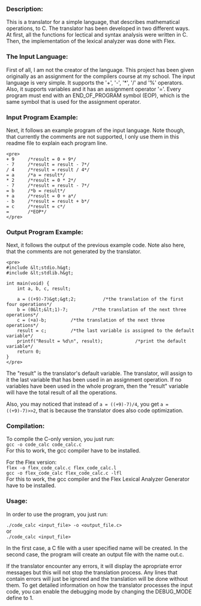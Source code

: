 <html>
<head>
	<meta http-equiv="Content-Type" content="text/html; charset=UTF-8">
</head>
<body>
<h3>Description:</h3>
<p>
This is a translator for a simple language, that describes mathematical operations, to C. The translator has been developed
in two different ways. At first, all the functions for lectical and syntax analysis were written in C. Then,
the implementation of the lexical analyzer was done with Flex.
</p>
<h3>The Input Language:</h3>

<p>
First of all, I am not the creator of the language. This project has been given originally as an assignment for the compilers 
course at my school. The input language is very simple. It supports the '+', '-', '*', '/' and '%' operators. Also, it supports 
variables and it has an assignment operator '='. Every program must end with an END_OF_PROGRAM symbol (EOP), which is the same 
symbol that is used for the assignment operator.
</p>

<h3>Input Program Example:</h3>
<p>
Next, it follows an example program of the input language. Note though, that currently the comments are not supported, 
I only use them in this readme file to explain each program line.
</p>

<p>

	<pre>
	+ 9		/*result = 0 + 9*/
	- 7 	/*result = result - 7*/
	/ 4		/*result = result / 4*/
	= a		/*a = result*/
	* 2		/*result = 0 * 2*/
	- 7 	/*result = result - 7*/
	= b		/*b = result*/
	+ a		/*result = 0 + a*/
	- b 	/*result = result + b*/
	= c		/*result = c*/
	=		/*EOP*/
	</pre>

</p>

<h3>Output Program Example:</h3>

<p>
Next, it follows the output of the previous example code. Note also here, that the comments are not generated by the translator.
</p>

<p>

	<pre>
	#include &lt;stdio.h&gt;
	#include &lt;stdlib.h&gt;

	int main(void) {
		int a, b, c, result;

		a = ((+9)-7)&gt;&gt;2;			/*the translation of the first four operations*/
		b = (0&lt;&lt;1)-7;			/*the translation of the next three operations*/
		c = (+a)-b;			/*the translation of the next three operations*/
		result = c;			/*the last variable is assigned to the default variable*/
		printf("Result = %d\n", result);			/*print the default variable*/
		return 0;
	}
	</pre>

</p>

<p>
The "result" is the translator's default variable. The translator, will assign to it the last variable 
that has been used in an assignment operation. If no variables have been used in the whole program, then the "result" 
variable will have the total result of all the operations.
</p>

<p>
Also, you may noticed that instead of <code>a = ((+9)-7)/4</code>, you get <code>a = ((+9)-7)>>2</code>, that is because the translator 
does also code optimization.
</p>

<h3>Compilation:</h3>

<p>
To compile the C-only version, you just run: <br>
<code>gcc -o code_calc code_calc.c</code><br>
For this to work, the gcc compiler have to be installed.
</p>

<p>
For the Flex version: <br>
<code>flex -o flex_code_calc.c flex_code_calc.l</code><br>
<code>gcc -o flex_code_calc flex_code_calc.c -lfl</code><br>
For this to work, the gcc compiler and the Flex Lexical Analyzer Generator have to be installed.
</p>

<h3>Usage:</h3>
<p>
In order to use the program, you just run:
</p>

<p>
<code>./code_calc &lt;input_file&gt; -o &lt;output_file.c&gt;</code><br>
or<br>
<code>./code_calc &lt;input_file&gt;</code>
</p>

<p>
In the first case, a C file with a user specified name will be created. In the second case, the program will create
an output file with the name out.c.
</p>

<p>
If the translator encounter any errors, it will display the apropriate error messages but this will not stop the 
translation process. Any lines that contain errors will just be ignored and the translation will be done without them.
To get detailed information on how the translator processes the input code, you can enable the debugging mode by 
changing the DEBUG_MODE define to 1.
</p>
</body>
</html>
